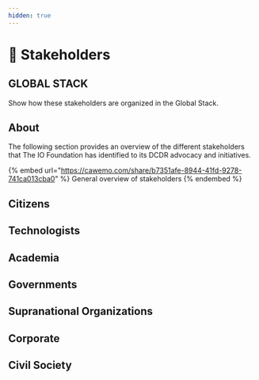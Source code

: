 ```yaml
---
hidden: true
---
```


# 🚧 Stakeholders

## GLOBAL STACK

Show how these stakeholders are organized in the Global Stack.



## About

The following section provides an overview of the different stakeholders that The IO Foundation has identified to its DCDR advocacy and initiatives.



{% embed url="https://cawemo.com/share/b7351afe-8944-41fd-9278-741ca013cba0" %}
General overview of stakeholders
{% endembed %}

## Citizens



## Technologists



## Academia



## Governments



## Supranational Organizations



## Corporate



## Civil Society

